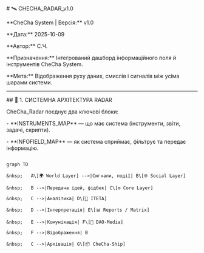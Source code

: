 \# 🛰️ CHECHA\_RADAR\_v1.0

\*\*CheCha System | Версія:\*\* v1.0  

\*\*Дата:\*\* 2025-10-09  

\*\*Автор:\*\* С.Ч.  

\*\*Призначення:\*\* Інтегрований дашборд інформаційного поля й інструментів CheCha System.  

\*\*Мета:\*\* Відображення руху даних, смислів і сигналів між усіма шарами системи.



---



\## 🧩 1. СИСТЕМНА АРХІТЕКТУРА RADAR



CheCha\_Radar поєднує два ключові блоки:

\- \*\*INSTRUMENTS\_MAP\*\* — що має система (інструменти, звіти, задачі, скрипти).  

\- \*\*INFOFIELD\_MAP\*\* — як система сприймає, фільтрує та передає інформацію.



```mermaid

graph TD

&nbsp;   A\[🌍 World Layer] -->|Сигнали, події| B\[🌐 Social Layer]

&nbsp;   B -->|Передача ідей, фідбек| C\[⚙️ Core Layer]

&nbsp;   C -->|Аналітика| D\[🧠 ITETA]

&nbsp;   D -->|Інтерпретація| E\[📊 Reports / Matrix]

&nbsp;   E -->|Комунікація| F\[📢 DAO-Media]

&nbsp;   F -->|Відображення| B

&nbsp;   C -->|Архівація| G\[📦 CheCha-Ship]



